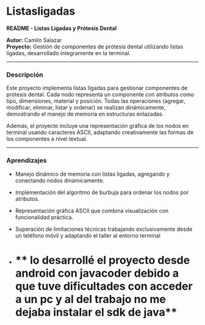 # Listasligadas
**README - Listas Ligadas y Prótesis Dental**

**Autor:** Camilo Salazar  
**Proyecto:** Gestión de componentes de prótesis dental utilizando listas ligadas, desarrollado íntegramente en la terminal.

---

### **Descripción**
Este proyecto implementa listas ligadas para gestionar componentes de prótesis dental. Cada nodo representa un componente con atributos como tipo, dimensiones, material y posición. Todas las operaciones (agregar, modificar, eliminar, listar y ordenar) se realizan dinámicamente, demostrando el manejo de memoria en estructuras enlazadas.

Además, el proyecto incluye una representación gráfica de los nodos en terminal usando caracteres ASCII, adaptando creativamente las formas de los componentes a nivel textual.

---

### **Aprendizajes**
- Manejo dinámico de memoria con listas ligadas, agregando y conectando nodos dinámicamente.
- Implementación del algoritmo de burbuja para ordenar los nodos por atributos.
- Representación gráfica ASCII que combina visualización con funcionalidad práctica.
- Superación de limitaciones técnicas trabajando exclusivamente desde un teléfono móvil y adaptando el taller al entorno terminal

- # ** lo desarrollé el proyecto desde android con javacoder debido a que tuve dificultades con acceder a un pc y al del trabajo no me dejaba instalar el sdk de java**
